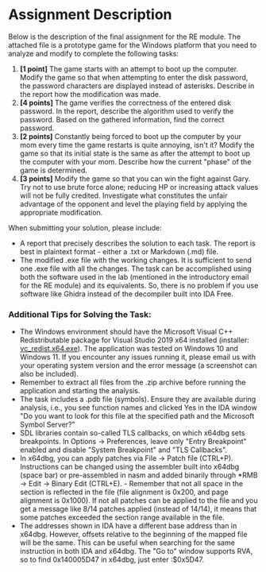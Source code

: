 # Assignment Description

Below is the description of the final assignment for the RE module. The attached file is a prototype game for the Windows platform that you need to analyze and modify to complete the following tasks:

1. **[1 point]** The game starts with an attempt to boot up the computer. Modify the game so that when attempting to enter the disk password, the password characters are displayed instead of asterisks. Describe in the report how the modification was made.
2. **[4 points]** The game verifies the correctness of the entered disk password. In the report, describe the algorithm used to verify the password. Based on the gathered information, find the correct password.
3. **[2 points]** Constantly being forced to boot up the computer by your mom every time the game restarts is quite annoying, isn't it? Modify the game so that its initial state is the same as after the attempt to boot up the computer with your mom. Describe how the current "phase" of the game is determined.
4. **[3 points]** Modify the game so that you can win the fight against Gary. Try not to use brute force alone; reducing HP or increasing attack values will not be fully credited. Investigate what constitutes the unfair advantage of the opponent and level the playing field by applying the appropriate modification.

When submitting your solution, please include:

- A report that precisely describes the solution to each task. The report is best in plaintext format - either a .txt or Markdown (.md) file.
- The modified .exe file with the working changes. It is sufficient to send one .exe file with all the changes. The task can be accomplished using both the software used in the lab (mentioned in the introductory email for the RE module) and its equivalents. So, there is no problem if you use software like Ghidra instead of the decompiler built into IDA Free.

### Additional Tips for Solving the Task:

- The Windows environment should have the Microsoft Visual C++ Redistributable package for Visual Studio 2019 x64 installed (installer: [vc_redist.x64.exe](https://aka.ms/vs/17/release/vc_redist.x64.exe)). The application was tested on Windows 10 and Windows 11. If you encounter any issues running it, please email us with your operating system version and the error message (a screenshot can also be included).
- Remember to extract all files from the .zip archive before running the application and starting the analysis.
- The task includes a .pdb file (symbols). Ensure they are available during analysis, i.e., you see function names and clicked Yes in the IDA window "Do you want to look for this file at the specified path and the Microsoft Symbol Server?"
- SDL libraries contain so-called TLS callbacks, on which x64dbg sets breakpoints. In Options -> Preferences, leave only "Entry Breakpoint" enabled and disable "System Breakpoint" and "TLS Callbacks".
- In x64dbg, you can apply patches via File -> Patch file (CTRL+P). Instructions can be changed using the assembler built into x64dbg (space bar) or pre-assembled in nasm and added binarily through \*RMB -> Edit -> Binary Edit (CTRL+E). - Remember that not all space in the section is reflected in the file (file alignment is 0x200, and page alignment is 0x1000). If not all patches can be applied to the file and you get a message like 8/14 patches applied (instead of 14/14), it means that some patches exceeded the section range available in the file.
- The addresses shown in IDA have a different base address than in x64dbg. However, offsets relative to the beginning of the mapped file will be the same. This can be useful when searching for the same instruction in both IDA and x64dbg. The "Go to" window supports RVA, so to find 0x140005D47 in x64dbg, just enter :$0x5D47.
